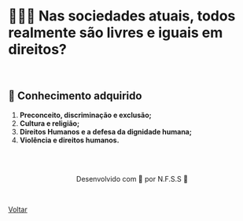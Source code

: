 <h1>🤷🏻‍♂️ Nas sociedades atuais, 
todos realmente são livres e iguais em 
direitos?</h1>

<br>

<h2> 🧠 Conhecimento adquirido </h2>

1. **Preconceito, discriminação e exclusão;**
2. **Cultura e religião;**
3. **Direitos Humanos e a defesa da dignidade humana;**
4. **Violência e direitos humanos.**

<br><br>

<p align="center"> Desenvolvido com 💜 por N.F.S.S 👋 <p>
<br>

<a href="./README.md">Voltar</a>